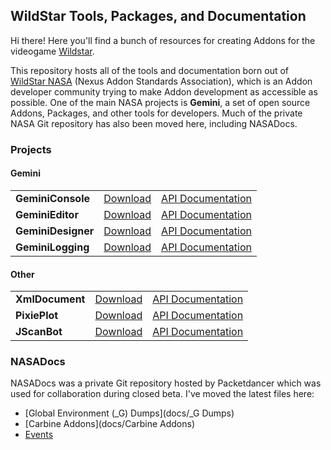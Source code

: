 ## WildStar Tools, Packages, and Documentation

Hi there! Here you'll find a bunch of resources for creating Addons for the videogame [Wildstar](http://http://www.wildstar-online.com). 

This repository hosts all of the tools and documentation born out of [WildStar NASA](http://www.wildstarnasa.com) (Nexus Addon Standards Association), which is an Addon developer community trying to make Addon development as accessible as possible. One of the main NASA projects is **Gemini**, a set of open source Addons, Packages, and other tools for developers. Much of the private NASA Git repository has also been moved here, including NASADocs.


### Projects

#### Gemini

<table><tbody>
	<tr>
		<td><strong>GeminiConsole</strong></td>
		<td><a href="">Download</a></td>
		<td><a href="">API Documentation</a></td>
	</tr>
	<tr>
		<td><strong>GeminiEditor</strong></td>
		<td><a href="">Download</a></td>
		<td><a href="">API Documentation</a></td>
	</tr>
	<tr>
		<td><strong>GeminiDesigner</strong></td>
		<td><a href="">Download</a></td>
		<td><a href="">API Documentation</a></td>
	</tr>
	<tr>
		<td><strong>GeminiLogging</strong></td>
		<td><a href="">Download</a></td>
		<td><a href="">API Documentation</a></td>
	</tr>
</tbody></table>

#### Other

<table><tbody>
	<tr>
		<td><strong>XmlDocument</strong></td>
		<td><a href="https://raw.github.com/draftomatic/wildstar/master/lib/XmlDocument.lua">Download</a></td>
		<td><a href="https://github.com/draftomatic/wildstar/blob/master/doc/XmlDocument.md">API Documentation</a></td>
	</tr>
	<tr>
		<td><strong>PixiePlot</strong></td>
		<td><a href="">Download</a></td>
		<td><a href="">API Documentation</a></td>
	</tr>
	<tr>
		<td><strong>JScanBot</strong></td>
		<td><a href="">Download</a></td>
		<td><a href="">API Documentation</a></td>
	</tr>
</tbody></table>


### NASADocs

NASADocs was a private Git repository hosted by Packetdancer which was used for collaboration during closed beta. I've moved the latest files here:

- [Global Environment (_G) Dumps](docs/_G Dumps)
- [Carbine Addons](docs/Carbine Addons)
- [Events](docs/Events)

